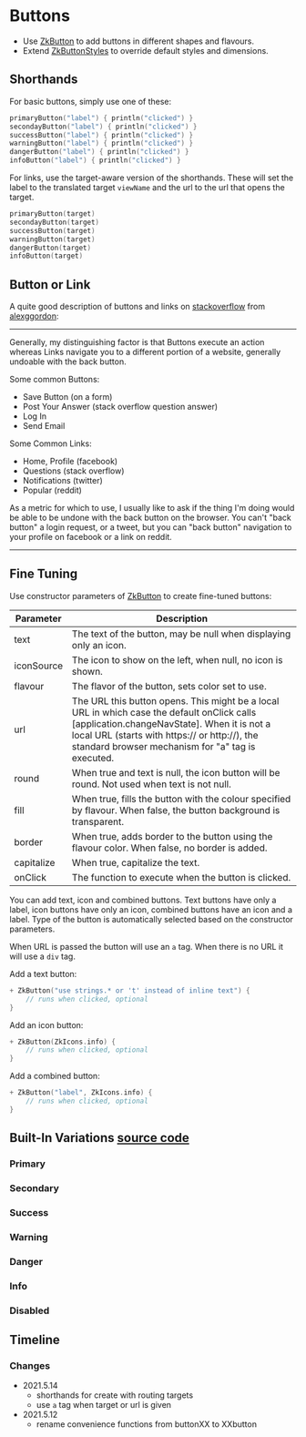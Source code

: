 # Buttons

* Use [ZkButton](/src/jsMain/kotlin/zakadabar/stack/frontend/builtin/button/ZkButton.kt) to add buttons in different
  shapes and flavours.
* Extend [ZkButtonStyles](/src/jsMain/kotlin/zakadabar/stack/frontend/builtin/button/zkButtonStyles.kt) to override
  default styles and dimensions.

## Shorthands

For basic buttons, simply use one of these:

```kotlin
primaryButton("label") { println("clicked") }
secondayButton("label") { println("clicked") }
successButton("label") { println("clicked") }
warningButton("label") { println("clicked") }
dangerButton("label") { println("clicked") }
infoButton("label") { println("clicked") }
```

For links, use the target-aware version of the shorthands. These will set the label to the translated target `viewName`
and the url to the url that opens the target.

```kotlin
primaryButton(target)
secondayButton(target)
successButton(target)
warningButton(target)
dangerButton(target)
infoButton(target)
```

## Button or Link

A quite good description of buttons and links on [stackoverflow](https://stackoverflow.com/a/48433150/3796844)
from [alexggordon](https://stackoverflow.com/users/2506667/alexggordon):

---

Generally, my distinguishing factor is that Buttons execute an action whereas Links navigate you to a different portion
of a website, generally undoable with the back button.

Some common Buttons:

* Save Button (on a form)
* Post Your Answer (stack overflow question answer)
* Log In
* Send Email

Some Common Links:

* Home, Profile (facebook)
* Questions (stack overflow)
* Notifications (twitter)
* Popular (reddit)

As a metric for which to use, I usually like to ask if the thing I'm doing would be able to be undone with the back
button on the browser. You can't "back button" a login request, or a tweet, but you can "back button" navigation to your
profile on facebook or a link on reddit.

---

## Fine Tuning

Use constructor parameters of [ZkButton](/src/jsMain/kotlin/zakadabar/stack/frontend/builtin/button/ZkButton.kt) to
create fine-tuned buttons:

| Parameter | Description |
| ---- | ---- |
| text | The text of the button, may be null when displaying only an icon. |
| iconSource | The icon to show on the left, when null, no icon is shown. |
| flavour | The flavor of the button, sets color set to use. |
| url | The URL this button opens. This might be a local URL in which case the default onClick calls [application.changeNavState]. When it is not a local URL (starts with https:// or http://), the standard browser mechanism for "a" tag is executed. |
| round | When true and text is null, the icon button will be round. Not used when text is not null. |
| fill | When true, fills the button with the colour specified by flavour. When false, the button background is transparent. |
| border | When true, adds border to the button using the flavour color. When false, no border is added. |
| capitalize | When true, capitalize the text. |
| onClick | The function to execute when the button is clicked. |

You can add text, icon and combined buttons. Text buttons have only a label, icon buttons have only an icon, combined
buttons have an icon and a label. Type of the button is automatically selected based on the constructor parameters.

When URL is passed the button will use an `a` tag. When there is no URL it will use a `div` tag.

Add a text button:

```kotlin
+ ZkButton("use strings.* or 't' instead of inline text") {
    // runs when clicked, optional
}
```

Add an icon button:

```kotlin
+ ZkButton(ZkIcons.info) {
    // runs when clicked, optional
}
```

Add a combined button:

```kotlin
+ ZkButton("label", ZkIcons.info) {
    // runs when clicked, optional
}
```

## Built-In Variations [source code](../../../../../lib/examples/src/jsMain/kotlin/zakadabar/lib/examples/frontend/button/ButtonExamples.kt)

### Primary

<div data-zk-enrich="ButtonExamples" data-zk-flavour="primary"></div>

### Secondary

<div data-zk-enrich="ButtonExamples" data-zk-flavour="secondary"></div>

### Success

<div data-zk-enrich="ButtonExamples" data-zk-flavour="success"></div>

### Warning

<div data-zk-enrich="ButtonExamples" data-zk-flavour="warning"></div>

### Danger

<div data-zk-enrich="ButtonExamples" data-zk-flavour="danger"></div>

### Info

<div data-zk-enrich="ButtonExamples" data-zk-flavour="info"></div>

### Disabled

<div data-zk-enrich="ButtonExamples" data-zk-flavour="disabled"></div>

## Timeline

### Changes

* 2021.5.14
    * shorthands for create with routing targets
    * use `a` tag when target or url is given
* 2021.5.12
    * rename convenience functions from buttonXX to XXbutton
